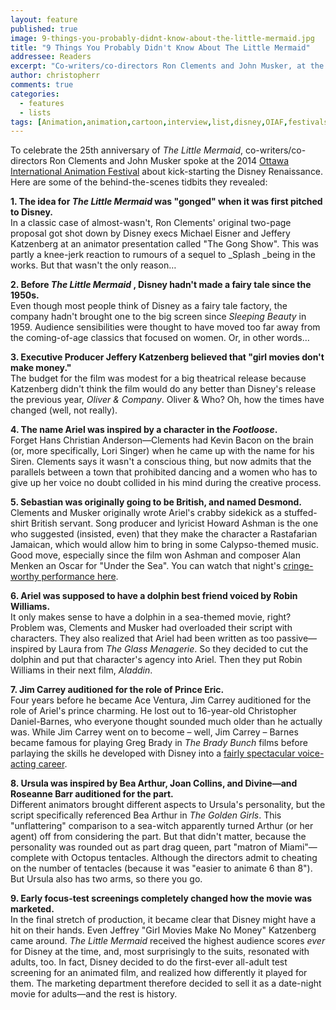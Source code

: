 ```yaml
---
layout: feature
published: true
image: 9-things-you-probably-didnt-know-about-the-little-mermaid.jpg
title: "9 Things You Probably Didn't Know About The Little Mermaid"
addressee: Readers
excerpt: "Co-writers/co-directors Ron Clements and John Musker, at the 2014 Ottawa International Animation Festival, talk about kick-starting the Disney Renaissance."
author: christopherr
comments: true
categories:
  - features
  - lists
tags: [Animation,animation,cartoon,interview,list,disney,OIAF,festivals]
---
```

To celebrate the 25th anniversary of _The Little Mermaid_, co-writers/co-directors Ron Clements and John Musker spoke at the 2014 [Ottawa International Animation Festival](https://www.animationfestival.ca) about kick-starting the Disney Renaissance. Here are some of the behind-the-scenes tidbits they revealed:

**1. The idea for _The Little Mermaid_ was "gonged" when it was first pitched to Disney.**  
In a classic case of almost-wasn't, Ron Clements' original two-page proposal got shot down by Disney execs Michael Eisner and Jeffery Katzenberg at an animator presentation called "The Gong Show". This was partly a knee-jerk reaction to rumours of a sequel to _Splash _being in the works. But that wasn't the only reason…

**2. Before _The Little Mermaid_ , Disney hadn't made a fairy tale since the 1950s.**  
Even though most people think of Disney as a fairy tale factory, the company hadn't brought one to the big screen since _Sleeping Beauty_ in 1959. Audience sensibilities were thought to have moved too far away from the coming-of-age classics that focused on women. Or, in other words…

**3. Executive Producer Jeffery Katzenberg believed that "girl movies don't make money."**  
The budget for the film was modest for a big theatrical release because Katzenberg didn't think the film would do any better than Disney's release the previous year, _Oliver & Company_. Oliver & Who? Oh, how the times have changed (well, not really).

**4. The name Ariel was inspired by a character in the _Footloose_.**  
Forget Hans Christian Anderson—Clements had Kevin Bacon on the brain (or, more specifically, Lori Singer) when he came up with the name for his Siren. Clements says it wasn't a conscious thing, but now admits that the parallels between a town that prohibited dancing and a women who has to give up her voice no doubt collided in his mind during the creative process.

**5. Sebastian was originally going to be British, and named Desmond.**  
Clements and Musker originally wrote Ariel's crabby sidekick as a stuffed-shirt British servant. Song producer and lyricist Howard Ashman is the one who suggested (insisted, even) that they make the character a Rastafarian Jamaican, which would allow him to bring in some Calypso-themed music. Good move, especially since the film won Ashman and composer Alan Menken an Oscar for "Under the Sea". You can watch that night's [cringe-worthy performance here](https://www.youtube.com/watch?v=HIuTSrBtYF4).

**6. Ariel was supposed to have a dolphin best friend voiced by Robin Williams.**  
It only makes sense to have a dolphin in a sea-themed movie, right? Problem was, Clements and Musker had overloaded their script with characters. They also realized that Ariel had been written as too passive—inspired by Laura from _The Glass Menagerie_. So they decided to cut the dolphin and put that character's agency into Ariel. Then they put Robin Williams in their next film, _Aladdin_.

**7. Jim Carrey auditioned for the role of Prince Eric.**  
Four years before he became Ace Ventura, Jim Carrey auditioned for the role of Ariel's prince charming. He lost out to 16-year-old Christopher Daniel-Barnes, who everyone thought sounded much older than he actually was. While Jim Carrey went on to become – well, Jim Carrey – Barnes became famous for playing Greg Brady in _The Brady Bunch_ films before parlaying the skills he developed with Disney into a [fairly spectacular voice-acting career](http://www.imdb.com/name/nm0055549/).

**8. Ursula was inspired by Bea Arthur, Joan Collins, and Divine—and Roseanne Barr auditioned for the part.**  
Different animators brought different aspects to Ursula's personality, but the script specifically referenced Bea Arthur in _The Golden Girls_. This "unflattering" comparison to a sea-witch apparently turned Arthur (or her agent) off from considering the part. But that didn't matter, because the personality was rounded out as part drag queen, part "matron of Miami"—complete with Octopus tentacles. Although the directors admit to cheating on the number of tentacles (because it was "easier to animate 6 than 8"). But Ursula also has two arms, so there you go.

**9. Early focus-test screenings completely changed how the movie was marketed.**  
In the final stretch of production, it became clear that Disney might have a hit on their hands. Even Jeffrey "Girl Movies Make No Money" Katzenberg came around. _The Little Mermaid_ received the highest audience scores _ever_ for Disney at the time, and, most surprisingly to the suits, resonated with adults, too. In fact, Disney decided to do the first-ever all-adult test screening for an animated film, and realized how differently it played for them. The marketing department therefore decided to sell it as a date-night movie for adults—and the rest is history.